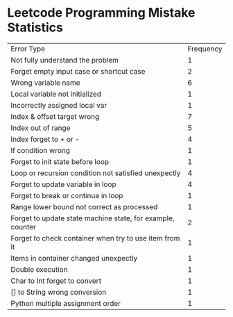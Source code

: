 # Leetcode Programming Mistake Statistics

<table>
    <tr>
        <td>Error Type</td>
        <td>Frequency</td>
    </tr>
    <tr>
        <td>Not fully understand the problem</td>
        <td>1</td>
    </tr>
    <tr>
        <td>Forget empty input case or shortcut case</td>
        <td>2</td>
    </tr>
    <tr>
        <td>Wrong variable name</td>
        <td>6</td>
    </tr>
    <tr>
        <td>Local variable not initialized</td>
        <td>1</td>
    </tr>
    <tr>
        <td>Incorrectly assigned local var</td>
        <td>1</td>
    </tr>
    <tr>
        <td>Index & offset target wrong</td>
        <td>7</td>
    </tr>
    <tr>
        <td>Index out of range</td>
        <td>5</td>
    </tr>
    <tr>
        <td>Index forget to + or -</td>
        <td>4</td>
    </tr>
    <tr>
        <td>If condition wrong</td>
        <td>1</td>
    </tr>
    <tr>
        <td>Forget to init state before loop</td>
        <td>1</td>
    </tr>
    <tr>
        <td>Loop or recursion condition not satisfied unexpectly</td>
        <td>4</td>
    </tr>
    <tr>
        <td>Forget to update variable in loop</td>
        <td>4</td>
    </tr>
    <tr>
        <td>Forget to break or continue in loop</td>
        <td>1</td>
    </tr>
    <tr>
        <td>Range lower bound not correct as processed</td>
        <td>1</td>
    </tr>
    <tr>
        <td>Forget to update state machine state, for example, counter</td>
        <td>2</td>
    </tr>
    <tr>
        <td>Forget to check container when try to use item from it</td>
        <td>1</td>
    </tr>
    <tr>
        <td>Items in container changed unexpectly</td>
        <td>1</td>
    </tr>
    <tr>
        <td>Double execution</td>
        <td>1</td>
    </tr>
    <tr>
        <td>Char to Int forget to convert</td>
        <td>1</td>
    </tr>
    <tr>
        <td>[] to String wrong conversion</td>
        <td>1</td>
    </tr>
    <tr>
        <td>Python multiple assignment order</td>
        <td>1</td>
    </tr>
</table>